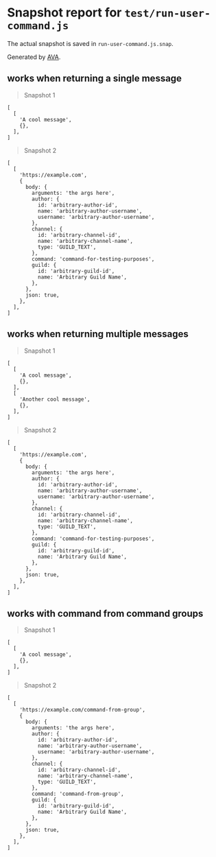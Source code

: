 # Snapshot report for `test/run-user-command.js`

The actual snapshot is saved in `run-user-command.js.snap`.

Generated by [AVA](https://avajs.dev).

## works when returning a single message

> Snapshot 1

    [
      [
        'A cool message',
        {},
      ],
    ]

> Snapshot 2

    [
      [
        'https://example.com',
        {
          body: {
            arguments: 'the args here',
            author: {
              id: 'arbitrary-author-id',
              name: 'arbitrary-author-username',
              username: 'arbitrary-author-username',
            },
            channel: {
              id: 'arbitrary-channel-id',
              name: 'arbitrary-channel-name',
              type: 'GUILD_TEXT',
            },
            command: 'command-for-testing-purposes',
            guild: {
              id: 'arbitrary-guild-id',
              name: 'Arbitrary Guild Name',
            },
          },
          json: true,
        },
      ],
    ]

## works when returning multiple messages

> Snapshot 1

    [
      [
        'A cool message',
        {},
      ],
      [
        'Another cool message',
        {},
      ],
    ]

> Snapshot 2

    [
      [
        'https://example.com',
        {
          body: {
            arguments: 'the args here',
            author: {
              id: 'arbitrary-author-id',
              name: 'arbitrary-author-username',
              username: 'arbitrary-author-username',
            },
            channel: {
              id: 'arbitrary-channel-id',
              name: 'arbitrary-channel-name',
              type: 'GUILD_TEXT',
            },
            command: 'command-for-testing-purposes',
            guild: {
              id: 'arbitrary-guild-id',
              name: 'Arbitrary Guild Name',
            },
          },
          json: true,
        },
      ],
    ]

## works with command from command groups

> Snapshot 1

    [
      [
        'A cool message',
        {},
      ],
    ]

> Snapshot 2

    [
      [
        'https://example.com/command-from-group',
        {
          body: {
            arguments: 'the args here',
            author: {
              id: 'arbitrary-author-id',
              name: 'arbitrary-author-username',
              username: 'arbitrary-author-username',
            },
            channel: {
              id: 'arbitrary-channel-id',
              name: 'arbitrary-channel-name',
              type: 'GUILD_TEXT',
            },
            command: 'command-from-group',
            guild: {
              id: 'arbitrary-guild-id',
              name: 'Arbitrary Guild Name',
            },
          },
          json: true,
        },
      ],
    ]
